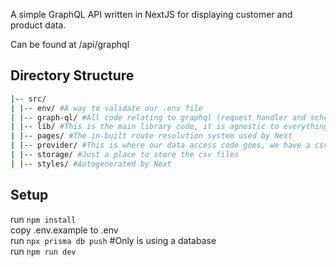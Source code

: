A simple GraphQL API written in NextJS for displaying customer and product data.

Can be found at <domain-name>/api/graphql

## Directory Structure

```bash
|-- src/
| |-- env/ #A way to validate our .env file
| |-- graph-ql/ #All code relating to graphql (request handler and schema)
| |-- lib/ #This is the main library code, it is agnostic to everything and is just pure typescript
| |-- pages/ #The in-built route resolution system used by Next
| |-- provider/ #This is where our data access code goes, we have a csv directory in here for now but we could add a db directory if we wanted db access
| |-- storage/ #Just a place to store the csv files
| |-- styles/ #Autogenerated by Next
```

## Setup

run `npm install`  
copy .env.example to .env  
run `npx prisma db push` #Only is using a database  
run `npm run dev`

